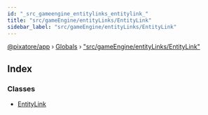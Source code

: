 ```yaml
---
id: "_src_gameengine_entitylinks_entitylink_"
title: "src/gameEngine/entityLinks/EntityLink"
sidebar_label: "src/gameEngine/entityLinks/EntityLink"
---
```


[@pixatore/app](../index.md) › [Globals](../globals.md) › ["src/gameEngine/entityLinks/EntityLink"](_src_gameengine_entitylinks_entitylink_.md)

## Index

### Classes

* [EntityLink](../classes/_src_gameengine_entitylinks_entitylink_.entitylink.md)
